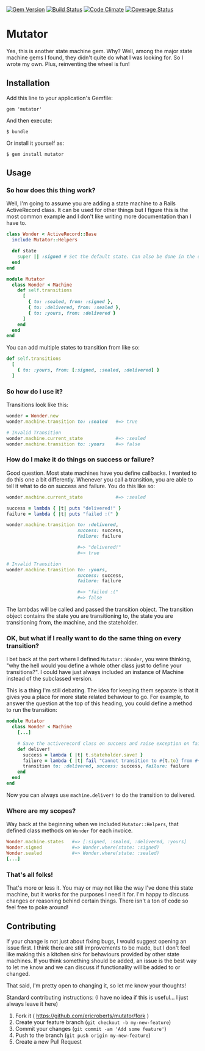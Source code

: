 [![Gem Version](https://badge.fury.io/rb/mutator.png)](http://badge.fury.io/rb/mutator)
[![Build Status](https://travis-ci.org/ericroberts/mutator.png?branch=master)](https://travis-ci.org/ericroberts/mutator)
[![Code Climate](https://codeclimate.com/github/ericroberts/mutator.png)](https://codeclimate.com/github/ericroberts/mutator)
[![Coverage Status](https://coveralls.io/repos/ericroberts/mutator/badge.png?branch=master)](https://coveralls.io/r/ericroberts/mutator?branch=master)

# Mutator

Yes, this is another state machine gem. Why? Well, among the major state machine gems I found, they didn't quite do what I was looking for. So I wrote my own. Plus, reinventing the wheel is fun!

## Installation

Add this line to your application's Gemfile:

    gem 'mutator'

And then execute:

    $ bundle

Or install it yourself as:

    $ gem install mutator

## Usage

### So how does this thing work?

Well, I'm going to assume you are adding a state machine to a Rails ActiveRecord class. It can be used for other things but I figure this is the most common example and I don't like writing more documentation than I have to.

``` ruby
class Wonder < ActiveRecord::Base
  include Mutator::Helpers

  def state
    super || :signed # Set the default state. Can also be done in the database.
  end
end

module Mutator
  class Wonder < Machine
    def self.transitions
      [
        { to: :sealed, from: :signed },
        { to: :delivered, from: :sealed },
        { to: :yours, from: :delivered }
      ]
    end
  end
end
```

You can add multiple states to transition from like so:

``` ruby
def self.transitions
  [
    { to: :yours, from: [:signed, :sealed, :delivered] }
  ]
```

### So how do I use it?

Transitions look like this:

``` ruby
wonder = Wonder.new
wonder.machine.transition to: :sealed   #=> true

# Invalid Transition
wonder.machine.current_state            #=> :sealed
wonder.machine.transition to: :yours    #=> false
```

### How do I make it do things on success or failure?

Good question. Most state machines have you define callbacks. I wanted to do this one a bit differently. Whenever you call a transition, you are able to tell it what to do on success and failure. You do this like so:

``` ruby
wonder.machine.current_state            #=> :sealed

success = lambda { |t| puts "delivered!" }
failure = lambda { |t| puts "failed :(" }

wonder.machine.transition to: :delivered,
                          success: success,
                          failure: failure

                          #=> "delivered!"
                          #=> true

# Invalid Transition
wonder.machine.transition to: :yours,
                          success: success,
                          failure: failure

                          #=> "failed :("
                          #=> false
```

The lambdas will be called and passed the transition object. The transition object contains the state you are transitioning to, the state you are transitioning from, the machine, and the stateholder.

### OK, but what if I really want to do the same thing on every transition?

I bet back at the part where I defined `Mutator::Wonder`, you were thinking, "why the hell would you define a whole other class just to define your transitions?". I could have just always included an instance of Machine instead of the subclassed version.

This is a thing I'm still debating. The idea for keeping them separate is that it gives you a place for more state related behaviour to go. For example, to answer the question at the top of this heading, you could define a method to run the transition:

``` ruby
module Mutator
  class Wonder < Machine
    [...]

    # Save the activerecord class on success and raise exception on fail.
    def deliver!
      success = lambda { |t| t.stateholder.save! }
      failure = lambda { |t| fail "Cannot transition to #{t.to} from #{t.from}" }
      transition to: :delivered, success: success, failure: failure
    end
  end
end
```

Now you can always use `machine.deliver!` to do the transition to delivered.

### Where are my scopes?

Way back at the beginning when we included `Mutator::Helpers`, that defined class methods on `Wonder` for each invoice.

``` ruby
Wonder.machine.states   #=> [:signed, :sealed, :delivered, :yours]
Wonder.signed           #=> Wonder.where(state: :signed)
Wonder.sealed           #=> Wonder.where(state: :sealed)
[...]
```

### That's all folks!

That's more or less it. You may or may not like the way I've done this state machine, but it works for the purposes I need it for. I'm happy to discuss changes or reasoning behind certain things. There isn't a ton of code so feel free to poke around!

## Contributing

If your change is not just about fixing bugs, I would suggest opening an issue first. I think there are still improvements to be made, but I don't feel like making this a kitchen sink for behaviours provided by other state machines. If you think something should be added, an issue is the best way to let me know and we can discuss if functionality will be added to or changed.

That said, I'm pretty open to changing it, so let me know your thoughts!

Standard contributing instructions: (I have no idea if this is useful... I just always leave it here)

1. Fork it ( https://github.com/ericroberts/mutator/fork )
2. Create your feature branch (`git checkout -b my-new-feature`)
3. Commit your changes (`git commit -am 'Add some feature'`)
4. Push to the branch (`git push origin my-new-feature`)
5. Create a new Pull Request
